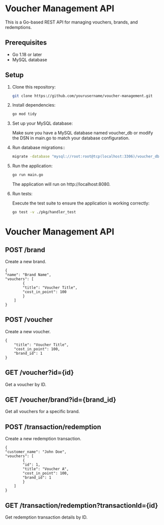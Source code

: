 # Voucher Management API

This is a Go-based REST API for managing vouchers, brands, and redemptions.

## Prerequisites

- Go 1.18 or later
- MySQL database

## Setup

1. Clone this repository:

   ```bash
   git clone https://github.com/yourusername/voucher-management.git
   ```

2. Install dependencies:
    
    ```bash
    go mod tidy
    ```
3. Set up your MySQL database:

   Make sure you have a MySQL database named voucher_db or modify the DSN in main.go to match your database configuration.

4. Run database migrations::

    ```bash
    migrate -database "mysql://root:root@tcp(localhost:3306)/voucher_db" -path db/migrations up
    ```

5. Run the application:

    ```bash
    go run main.go
    ```
   The application will run on http://localhost:8080.

6. Run tests:

   Execute the test suite to ensure the application is working correctly:

    ```bash
    go test -v ./pkg/handler_test      
    ```

# Voucher Management API

## POST /brand

Create a new brand.

   
    {
    "name": "Brand Name",
    "vouchers": [
            {
            "title": "Voucher Title",
            "cost_in_point": 100
            }
        ]
    }
  


## POST /voucher

Create a new voucher.

    {
        "title": "Voucher Title",
        "cost_in_point": 100,
        "brand_id": 1
    }

## GET /voucher?id={id}

Get a voucher by ID.

## GET /voucher/brand?id={brand_id}

Get all vouchers for a specific brand.

## POST /transaction/redemption

Create a new redemption transaction.


    {
    "customer_name": "John Doe",
    "vouchers": [
            {
            "id": 1,
            "title": "Voucher A",
            "cost_in_point": 100,
            "brand_id": 1
            }
        ]
    }

## GET /transaction/redemption?transactionId={id}

Get redemption transaction details by ID.





